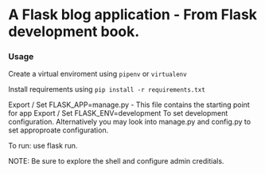 # A Flask blog application - From Flask development book.

### Usage 
Create a virtual enviroment using `pipenv` or `virtualenv`

Install requirements using `pip install -r requirements.txt`

Export / Set FLASK_APP=manage.py - This file contains the starting point for app
Export / Set FLASK_ENV=development To set development configuration. Alternatively you may look into manage.py and config.py to set approproate configuration.

To run: use flask run.

NOTE: Be sure to explore the shell and configure admin creditials.
